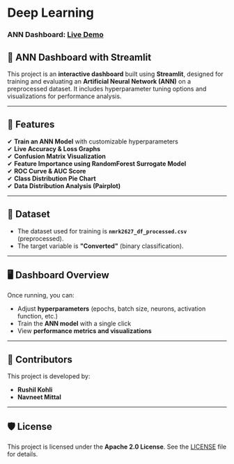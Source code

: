 # Deep Learning  
### ANN Dashboard: [Live Demo](https://deep-learning-ann-dashboard-wahepxbuycny2mhlngvmch.streamlit.app/)

## 🔬 ANN Dashboard with Streamlit  

This project is an **interactive dashboard** built using **Streamlit**, designed for training and evaluating an **Artificial Neural Network (ANN)** on a preprocessed dataset. It includes hyperparameter tuning options and visualizations for performance analysis.

---

## 🚀 Features  
✔ **Train an ANN Model** with customizable hyperparameters  
✔ **Live Accuracy & Loss Graphs**  
✔ **Confusion Matrix Visualization**  
✔ **Feature Importance using RandomForest Surrogate Model**  
✔ **ROC Curve & AUC Score**  
✔ **Class Distribution Pie Chart**  
✔ **Data Distribution Analysis (Pairplot)**  

---

## 📂 Dataset  
- The dataset used for training is **`nmrk2627_df_processed.csv`** (preprocessed).  
- The target variable is **"Converted"** (binary classification).  

---

## 🖥️ Dashboard Overview  
Once running, you can:  

- Adjust **hyperparameters** (epochs, batch size, neurons, activation function, etc.)  
- Train the **ANN model** with a single click  
- View **performance metrics and visualizations**  

---

## 👥 Contributors  
This project is developed by:
- **Rushil Kohli**
- **Navneet Mittal**  
  

---

## 🛡️ License  
This project is licensed under the **Apache 2.0 License**. See the [LICENSE](LICENSE) file for details.
